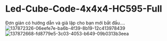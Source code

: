 # Led-Cube-Code-4x4x4-HC595-Full
Đơn giản có hướng dẫn và giả lập cho bạn mới bắt đầu....
![137872326-06eefe7e-ba6b-4f39-8b19-12c413978439](https://user-images.githubusercontent.com/86122483/138202084-576ef961-d343-4741-b562-891791d21195.png)
![137872668-fd8779e5-3c03-4053-b649-09b0313b3eea](https://user-images.githubusercontent.com/86122483/138202089-1ae48c93-13ac-4d95-9694-8d85e57c48be.png)
